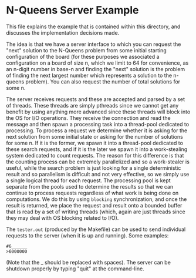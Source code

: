 # N-Queens Server Example
This file explains the example that is contained within this directory, and
discusses the implementation decisions made.

The idea is that we have a server interface to which you can request the "next"
solution to the N-Queens problem from some initial starting configuration of the
board (for these purposes we associated a configuration on a board of size n, 
which we limit to 64 for convenience, as an n-digit number in base-n and finding 
the "next" solution is the problem of finding the next largest number which
represents a solution to the n-queens problem). You can also request the number
of total solutions for some n.

The server receives requests and these are accepted and parsed by a set of
threads. These threads are simply pthreads since we cannot get any benefit by
using anything more advanced since these threads will block into the OS for
I/O operations. They receive the connection and read the message and then
spawn a processing task into a thread-pool dedicated to processing. To process
a request we determine whether it is asking for the next solution from some
initial state or asking for the number of solutions for some n. If it is the
former, we spawn it into a thread-pool dedicated to these search requests, and
if it is the later we spawn it into a work-stealing system dedicated to count
requests. The reason for this difference is that the counting process can be
extremely parallelized and so a work-stealer is useful, while the search problem
is just looking for a single deterministic result and so parallelism is difficult
and not very effective, so we simply use a single logical thread for each
request. The processing pool is kept separate from the pools used to determine
the results so that we can continue to process requests regardless of what work
is being done on computations. We do this by using `blocking` synchronization,
and once the result is returned, we place the request and result onto a
bounded buffer that is read by a set of writing threads (which, again are just
threads since they may deal with OS blocking related to I/O).

The `tester.out` (produced by the Makefile) can be used to send individual
requests to the server (when it is up and running). Some examples:
```
#6______
>6000000
```
(Note that the \_ should be replaced with spaces).
The server can be shutdown properly by typing "quit" at the command-line.
